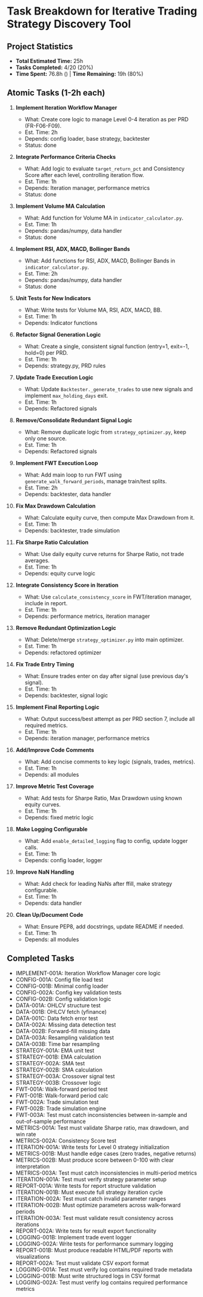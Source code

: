 # Task Breakdown for Iterative Trading Strategy Discovery Tool
## Project Statistics

- **Total Estimated Time:** 25h
- **Tasks Completed:** 4/20 (20%)
- **Time Spent:** 76.8h () | **Time Remaining:** 19h (80%)

## Atomic Tasks (1-2h each)

1. **Implement Iteration Workflow Manager**
   - What: Create core logic to manage Level 0-4 iteration as per PRD (FR-F06-F09).
   - Est. Time: 2h
   - Depends: config loader, base strategy, backtester
   - Status: done

2. **Integrate Performance Criteria Checks**
   - What: Add logic to evaluate `target_return_pct` and Consistency Score after each level, controlling iteration flow.
   - Est. Time: 1h
   - Depends: Iteration manager, performance metrics
   - Status: done

3. **Implement Volume MA Calculation**
   - What: Add function for Volume MA in `indicator_calculator.py`.
   - Est. Time: 1h
   - Depends: pandas/numpy, data handler
   - Status: done

4. **Implement RSI, ADX, MACD, Bollinger Bands**
   - What: Add functions for RSI, ADX, MACD, Bollinger Bands in `indicator_calculator.py`.
   - Est. Time: 2h
   - Depends: pandas/numpy, data handler
   - Status: done

5. **Unit Tests for New Indicators**
   - What: Write tests for Volume MA, RSI, ADX, MACD, BB.
   - Est. Time: 1h
   - Depends: Indicator functions

6. **Refactor Signal Generation Logic**
   - What: Create a single, consistent signal function (entry=1, exit=-1, hold=0) per PRD.
   - Est. Time: 1h
   - Depends: strategy.py, PRD rules

7. **Update Trade Execution Logic**
   - What: Update `Backtester._generate_trades` to use new signals and implement `max_holding_days` exit.
   - Est. Time: 1h
   - Depends: Refactored signals

8. **Remove/Consolidate Redundant Signal Logic**
   - What: Remove duplicate logic from `strategy_optimizer.py`, keep only one source.
   - Est. Time: 1h
   - Depends: Refactored signals

9. **Implement FWT Execution Loop**
   - What: Add main loop to run FWT using `generate_walk_forward_periods`, manage train/test splits.
   - Est. Time: 2h
   - Depends: backtester, data handler

10. **Fix Max Drawdown Calculation**
    - What: Calculate equity curve, then compute Max Drawdown from it.
    - Est. Time: 1h
    - Depends: backtester, trade simulation

11. **Fix Sharpe Ratio Calculation**
    - What: Use daily equity curve returns for Sharpe Ratio, not trade averages.
    - Est. Time: 1h
    - Depends: equity curve logic

12. **Integrate Consistency Score in Iteration**
    - What: Use `calculate_consistency_score` in FWT/iteration manager, include in report.
    - Est. Time: 1h
    - Depends: performance metrics, iteration manager

13. **Remove Redundant Optimization Logic**
    - What: Delete/merge `strategy_optimizer.py` into main optimizer.
    - Est. Time: 1h
    - Depends: refactored optimizer

14. **Fix Trade Entry Timing**
    - What: Ensure trades enter on day after signal (use previous day's signal).
    - Est. Time: 1h
    - Depends: backtester, signal logic

15. **Implement Final Reporting Logic**
    - What: Output success/best attempt as per PRD section 7, include all required metrics.
    - Est. Time: 1h
    - Depends: iteration manager, performance metrics

16. **Add/Improve Code Comments**
    - What: Add concise comments to key logic (signals, trades, metrics).
    - Est. Time: 1h
    - Depends: all modules

17. **Improve Metric Test Coverage**
    - What: Add tests for Sharpe Ratio, Max Drawdown using known equity curves.
    - Est. Time: 1h
    - Depends: fixed metric logic

18. **Make Logging Configurable**
    - What: Add `enable_detailed_logging` flag to config, update logger calls.
    - Est. Time: 1h
    - Depends: config loader, logger

19. **Improve NaN Handling**
    - What: Add check for leading NaNs after ffill, make strategy configurable.
    - Est. Time: 1h
    - Depends: data handler

20. **Clean Up/Document Code**
    - What: Ensure PEP8, add docstrings, update README if needed.
    - Est. Time: 1h
    - Depends: all modules

## Completed Tasks
- IMPLEMENT-001A: Iteration Workflow Manager core logic
- CONFIG-001A: Config file load test
- CONFIG-001B: Minimal config loader
- CONFIG-002A: Config key validation tests
- CONFIG-002B: Config validation logic
- DATA-001A: OHLCV structure test
- DATA-001B: OHLCV fetch (yfinance)
- DATA-001C: Data fetch error test
- DATA-002A: Missing data detection test
- DATA-002B: Forward-fill missing data
- DATA-003A: Resampling validation test
- DATA-003B: Time bar resampling
- STRATEGY-001A: EMA unit test
- STRATEGY-001B: EMA calculation
- STRATEGY-002A: SMA test
- STRATEGY-002B: SMA calculation
- STRATEGY-003A: Crossover signal test
- STRATEGY-003B: Crossover logic
- FWT-001A: Walk-forward period test
- FWT-001B: Walk-forward period calc
- FWT-002A: Trade simulation test
- FWT-002B: Trade simulation engine
- FWT-003A: Test must catch inconsistencies between in-sample and out-of-sample performance
- METRICS-001A: Test must validate Sharpe ratio, max drawdown, and win rate
- METRICS-002A: Consistency Score test
- ITERATION-001A: Write tests for Level 0 strategy initialization
- METRICS-001B: Must handle edge cases (zero trades, negative returns)
- METRICS-002B: Must produce score between 0-100 with clear interpretation
- METRICS-003A: Test must catch inconsistencies in multi-period metrics
- ITERATION-001A: Test must verify strategy parameter setup
- REPORT-001A: Write tests for report structure validation
- ITERATION-001B: Must execute full strategy iteration cycle
- ITERATION-002A: Test must catch invalid parameter ranges
- ITERATION-002B: Must optimize parameters across walk-forward periods
- ITERATION-003A: Test must validate result consistency across iterations
- REPORT-002A: Write tests for result export functionality
- LOGGING-001B: Implement trade event logger
- LOGGING-002A: Write tests for performance summary logging
- REPORT-001B: Must produce readable HTML/PDF reports with visualizations
- REPORT-002A: Test must validate CSV export format
- LOGGING-001A: Test must verify log contains required trade metadata
- LOGGING-001B: Must write structured logs in CSV format
- LOGGING-002A: Test must verify log contains required performance metrics